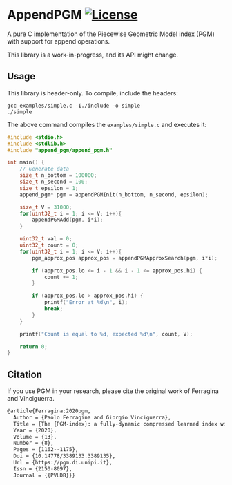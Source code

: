 # AppendPGM [![License](https://img.shields.io/github/license/IvanIsCoding/AppendPGM.svg)](https://opensource.org/licenses/MIT)

A pure C implementation of the Piecewise Geometric Model index (PGM) with support for append operations.

This library is a work-in-progress, and its API might change.

## Usage

This library is header-only. To compile, include the headers:

```
gcc examples/simple.c -I./include -o simple
./simple
```

The above command compiles the `examples/simple.c` and executes it:

```c
#include <stdio.h>
#include <stdlib.h>
#include "append_pgm/append_pgm.h"

int main() {
    // Generate data
    size_t n_bottom = 100000;
    size_t n_second = 100; 
    size_t epsilon = 1;
    append_pgm* pgm = appendPGMInit(n_bottom, n_second, epsilon);

    size_t V = 31000;
    for(uint32_t i = 1; i <= V; i++){
        appendPGMAdd(pgm, i*i);
    }

    uint32_t val = 0;
    uint32_t count = 0;
    for(uint32_t i = 1; i <= V; i++){
        pgm_approx_pos approx_pos = appendPGMApproxSearch(pgm, i*i);

        if (approx_pos.lo <= i - 1 && i - 1 <= approx_pos.hi) {
            count += 1;
        }

        if (approx_pos.lo > approx_pos.hi) {
            printf("Error at %d\n", i);
            break;
        }
    }

    printf("Count is equal to %d, expected %d\n", count, V);

    return 0;
}
```

## Citation

If you use PGM in your research, please cite the original work of Ferragina and Vinciguerra.

```tex
@article{Ferragina:2020pgm,
  Author = {Paolo Ferragina and Giorgio Vinciguerra},
  Title = {The {PGM-index}: a fully-dynamic compressed learned index with provable worst-case bounds},
  Year = {2020},
  Volume = {13},
  Number = {8},
  Pages = {1162--1175},
  Doi = {10.14778/3389133.3389135},
  Url = {https://pgm.di.unipi.it},
  Issn = {2150-8097},
  Journal = {{PVLDB}}}
```